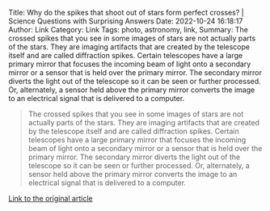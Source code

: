 Title: Why do the spikes that shoot out of stars form perfect crosses? | Science Questions with Surprising Answers
Date: 2022-10-24 16:18:17
Author: Link
Category: Link
Tags: photo, astronomy, link, 
Summary: The crossed spikes that you see in some images of stars are not actually parts of the stars. They are imaging artifacts that are created by the telescope itself and are called diffraction spikes. Certain telescopes have a large primary mirror that focuses the incoming beam of light onto a secondary mirror or a sensor that is held over the primary mirror. The secondary mirror diverts the light out of the telescope so it can be seen or further processed. Or, alternately, a sensor held above the primary mirror converts the image to an electrical signal that is delivered to a computer.

> The crossed spikes that you see in some images of stars are not actually parts of the stars. They are imaging artifacts that are created by the telescope itself and are called diffraction spikes. Certain telescopes have a large primary mirror that focuses the incoming beam of light onto a secondary mirror or a sensor that is held over the primary mirror. The secondary mirror diverts the light out of the telescope so it can be seen or further processed. Or, alternately, a sensor held above the primary mirror converts the image to an electrical signal that is delivered to a computer.
> 
> 
> 

[Link to the original article](https://www.wtamu.edu/~cbaird/sq/2015/11/16/why-do-the-spikes-that-shoot-out-of-stars-form-perfect-crosses/)
